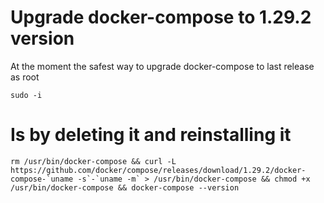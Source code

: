 # Upgrade docker-compose to 1.29.2 version

At the moment the safest way to upgrade docker-compose to last release as root

```ShellSession
sudo -i
```

# Is by deleting it and reinstalling it
```ShellSession
rm /usr/bin/docker-compose && curl -L https://github.com/docker/compose/releases/download/1.29.2/docker-compose-`uname -s`-`uname -m` > /usr/bin/docker-compose && chmod +x /usr/bin/docker-compose && docker-compose --version
```
